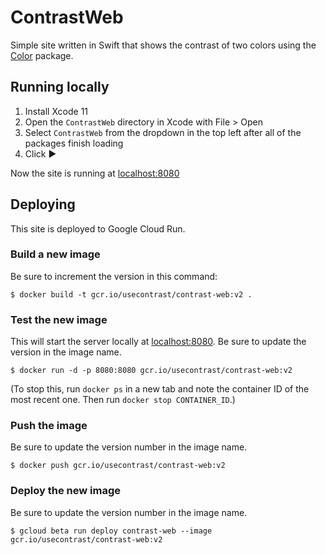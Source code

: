 # ContrastWeb

Simple site written in Swift that shows the contrast of two colors using the [Color](https://github.com/soffes/Color) package.

## Running locally

1. Install Xcode 11
3. Open the `ContrastWeb` directory in Xcode with File > Open
4. Select `ContrastWeb` from the dropdown in the top left after all of the packages finish loading
5. Click ▶️

Now the site is running at [localhost:8080](http://localhost:8080)

## Deploying

This site is deployed to Google Cloud Run.

### Build a new image

Be sure to increment the version in this command:

``` shell
$ docker build -t gcr.io/usecontrast/contrast-web:v2 .
```

### Test the new image

This will start the server locally at [localhost:8080](http://localhost:8080). Be sure to update the version in the image name.

``` shell
$ docker run -d -p 8080:8080 gcr.io/usecontrast/contrast-web:v2
```

(To stop this, run `docker ps` in a new tab and note the container ID of the most recent one. Then run `docker stop CONTAINER_ID`.)

### Push the image

Be sure to update the version number in the image name.

``` shell
$ docker push gcr.io/usecontrast/contrast-web:v2
```

### Deploy the new image

Be sure to update the version number in the image name.

``` shell
$ gcloud beta run deploy contrast-web --image gcr.io/usecontrast/contrast-web:v2
```
